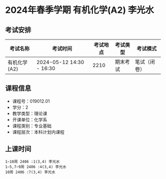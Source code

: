 # 2024年春季学期 有机化学(A2) 李光水




## 考试安排

| 考试名称 | 考试时间 | 考试地点 | 考试类型 | 考试模式 |
| -------- | -------- | -------- | -------- | -------- |
| 有机化学(A2) | 2024-05-12 14:30 - 16:30 | 2210 | 期末考试 | 笔试（闭卷） |





## 课程信息

- 课程号：019012.01
- 学分：2
- 教学类型：理论课
- 开课单位：化学系
- 课程类别：专业基础
- 课程层次：本科计划内课程

## 上课时间

```
1~10周 2406 :1(3,4) 李光水
1~5,7~9周 2406 :4(3,4) 李光水
10周 2406 :7(3,4) 李光水
```

